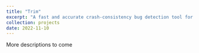 ```yaml
---
title: "Trim"
excerpt: "A fast and accurate crash-consistency bug detection tool for persistent-memory applications <br/> <button type='button' class='btn btn-secondary'>Code</button> <button type='button' class='btn btn-secondary'>Paper</button>  <br/><img src='/images/trim_overview.jpg'>"
collection: projects
date: 2022-11-10
---
```



More descriptions to come

